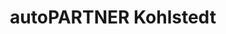 ---
title: "autoPARTNER Kohlstedt"
url: /oschersleben/autopartner-kohlstedt/
shop: Autowerkstatt
---